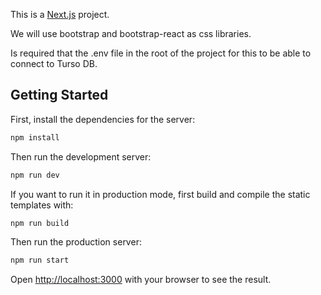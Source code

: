 This is a [Next.js](https://nextjs.org) project.

We will use bootstrap and bootstrap-react as css libraries.

Is required that the .env file in the root of the project for this to be able to connect to Turso DB.

## Getting Started

First, install the dependencies for the server:

```bash
npm install
```

Then run the development server:

```bash
npm run dev
```

If you want to run it in production mode, first build and compile the static templates with:

```bash
npm run build
```

Then run the production server:

```bash
npm run start
```

Open [http://localhost:3000](http://localhost:8080) with your browser to see the result.
